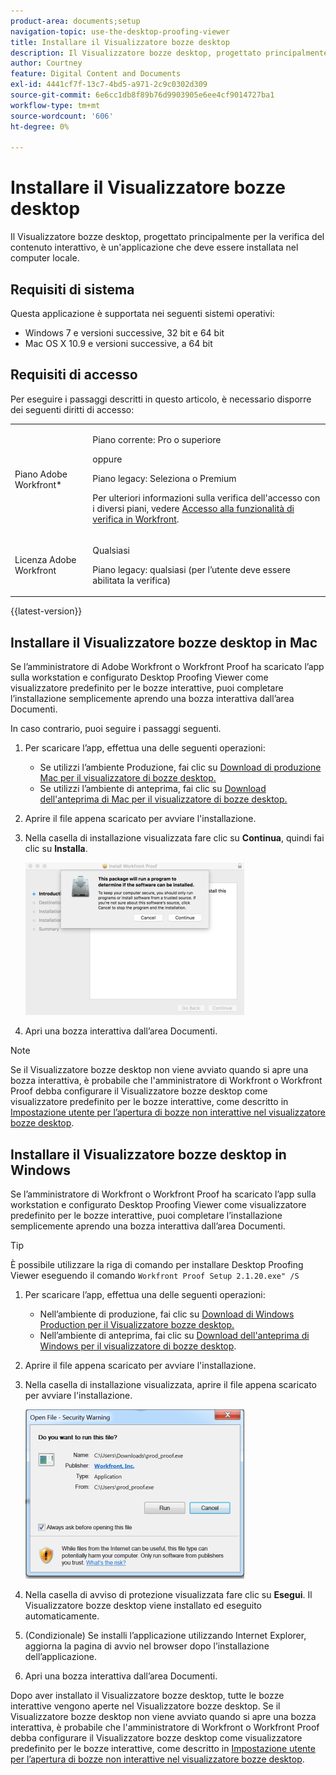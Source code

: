 ```yaml
---
product-area: documents;setup
navigation-topic: use-the-desktop-proofing-viewer
title: Installare il Visualizzatore bozze desktop
description: Il Visualizzatore bozze desktop, progettato principalmente per la verifica del contenuto interattivo, è un'applicazione che deve essere installata nel computer locale.
author: Courtney
feature: Digital Content and Documents
exl-id: 4441cf7f-13c7-4bd5-a971-2c9c0302d309
source-git-commit: 6e6cc1db8f89b76d9903905e6ee4cf9014727ba1
workflow-type: tm+mt
source-wordcount: '606'
ht-degree: 0%

---
```


# Installare il Visualizzatore bozze desktop

Il Visualizzatore bozze desktop, progettato principalmente per la verifica del contenuto interattivo, è un&#39;applicazione che deve essere installata nel computer locale.

## Requisiti di sistema

Questa applicazione è supportata nei seguenti sistemi operativi:

* Windows 7 e versioni successive, 32 bit e 64 bit
* Mac OS X 10.9 e versioni successive, a 64 bit

## Requisiti di accesso

Per eseguire i passaggi descritti in questo articolo, è necessario disporre dei seguenti diritti di accesso:

<table style="table-layout:auto"> 
 <col> 
 <col> 
 <tbody> 
  <tr> 
   <td role="rowheader">Piano Adobe Workfront*</td> 
   <td> <p>Piano corrente: Pro o superiore</p> <p>oppure</p> <p>Piano legacy: Seleziona o Premium</p> <p>Per ulteriori informazioni sulla verifica dell'accesso con i diversi piani, vedere <a href="/help/quicksilver/administration-and-setup/manage-workfront/configure-proofing/access-to-proofing-functionality.md" class="MCXref xref">Accesso alla funzionalità di verifica in Workfront</a>.</p> </td> 
  </tr> 
  <tr> 
   <td role="rowheader">Licenza Adobe Workfront</td> 
   <td> <p>Qualsiasi</p> <p>Piano legacy: qualsiasi (per l’utente deve essere abilitata la verifica)</p> </td> 
  </tr> 
 </tbody> 
</table>

{{latest-version}}

## Installare il Visualizzatore bozze desktop in Mac

Se l’amministratore di Adobe Workfront o Workfront Proof ha scaricato l’app sulla workstation e configurato Desktop Proofing Viewer come visualizzatore predefinito per le bozze interattive, puoi completare l’installazione semplicemente aprendo una bozza interattiva dall’area Documenti.

In caso contrario, puoi seguire i passaggi seguenti.

1. Per scaricare l’app, effettua una delle seguenti operazioni:

   * Se utilizzi l’ambiente Produzione, fai clic su [Download di produzione Mac per il visualizzatore di bozze desktop.](https://assets.proofhq.com/nativeviewer/desktop_viewer/Workfront+Proof-2.1.24.pkg)
   * Se utilizzi l’ambiente di anteprima, fai clic su [Download dell&#39;anteprima di Mac per il visualizzatore di bozze desktop.](https://assets.preview.proofhq.com/nativeviewer/desktop_viewer/Workfront+Proof+Preview-2.1.24.pkg)

1. Aprire il file appena scaricato per avviare l&#39;installazione.
1. Nella casella di installazione visualizzata fare clic su **Continua**, quindi fai clic su **Installa**.

   ![00000776.png](assets/00000776-350x244.png)

1. Apri una bozza interattiva dall’area Documenti.

>[!NOTE]
>
>Se il Visualizzatore bozze desktop non viene avviato quando si apre una bozza interattiva, è probabile che l&#39;amministratore di Workfront o Workfront Proof debba configurare il Visualizzatore bozze desktop come visualizzatore predefinito per le bozze interattive, come descritto in [Impostazione utente per l’apertura di bozze non interattive nel visualizzatore bozze desktop](../../../workfront-proof/wp-work-proofsfiles/review-proofs-dpv/destop-proofing-viewer.md#user-setting-for-launching-non-interactive-proofs).

## Installare il Visualizzatore bozze desktop in Windows

Se l’amministratore di Workfront o Workfront Proof ha scaricato l’app sulla workstation e configurato Desktop Proofing Viewer come visualizzatore predefinito per le bozze interattive, puoi completare l’installazione semplicemente aprendo una bozza interattiva dall’area Documenti.

>[!TIP]
>
>È possibile utilizzare la riga di comando per installare Desktop Proofing Viewer eseguendo il comando `Workfront Proof Setup 2.1.20.exe" /S`

1. Per scaricare l’app, effettua una delle seguenti operazioni:

   * Nell’ambiente di produzione, fai clic su [Download di Windows Production per il Visualizzatore bozze desktop.](https://assets.proofhq.com/nativeviewer/desktop_viewer/Workfront+Proof+Setup+2.1.24.exe)
   * Nell’ambiente di anteprima, fai clic su [Download dell&#39;anteprima di Windows per il visualizzatore di bozze desktop](https://assets.preview.proofhq.com/nativeviewer/desktop_viewer/Workfront+Proof+Preview+Setup+2.1.24.exe).

1. Aprire il file appena scaricato per avviare l&#39;installazione.
1. Nella casella di installazione visualizzata, aprire il file appena scaricato per avviare l&#39;installazione.

   ![Screen_Shot_2018-05-02_at_10.56.55_AM.png](assets/screen-shot-2018-05-02-at-10.56.55-am-350x271.png)

1. Nella casella di avviso di protezione visualizzata fare clic su **Esegui**. Il Visualizzatore bozze desktop viene installato ed eseguito automaticamente.
1. (Condizionale) Se installi l’applicazione utilizzando Internet Explorer, aggiorna la pagina di avvio nel browser dopo l’installazione dell’applicazione.
1. Apri una bozza interattiva dall’area Documenti.

Dopo aver installato il Visualizzatore bozze desktop, tutte le bozze interattive vengono aperte nel Visualizzatore bozze desktop. Se il Visualizzatore bozze desktop non viene avviato quando si apre una bozza interattiva, è probabile che l&#39;amministratore di Workfront o Workfront Proof debba configurare il Visualizzatore bozze desktop come visualizzatore predefinito per le bozze interattive, come descritto in [Impostazione utente per l’apertura di bozze non interattive nel visualizzatore bozze desktop](../../../workfront-proof/wp-work-proofsfiles/review-proofs-dpv/destop-proofing-viewer.md#user-setting-for-launching-non-interactive-proofs).
